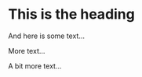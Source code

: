 # This is the heading

And here is some text...

<!-- Comment -->

<!-- MAGNETIZER_INCLUDE _include_1.html -->

More text...

<!-- MAGNETIZER_INCLUDE _include_2.html -->
<!-- MAGNETIZER_INCLUDE _include_3.html -->

A bit more text...

<!-- MAGNETIZER_INCLUDE _include_1.html -->

<!-- META_DESCRIPTION = Meta description from article -->

<!-- 7/7/1998 -->